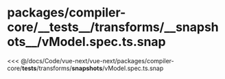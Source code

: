 # packages/compiler-core/\_\_tests\_\_/transforms/\_\_snapshots\_\_/vModel.spec.ts.snap

<<< @/docs/Code/vue-next/vue-next/packages/compiler-core/__tests__/transforms/__snapshots__/vModel.spec.ts.snap
